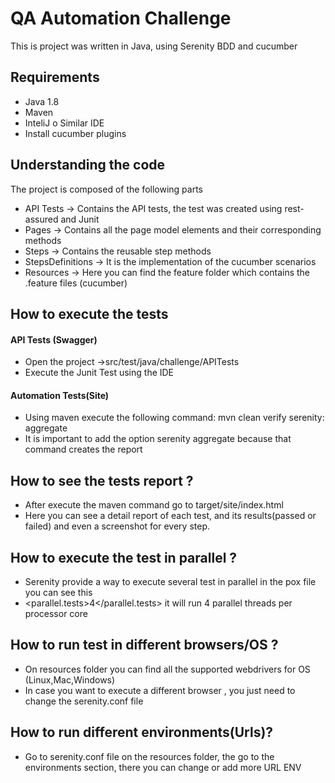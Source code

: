 
# QA Automation Challenge

This is project was written in Java, using Serenity BDD and cucumber

## Requirements
* Java 1.8
* Maven
* InteliJ o Similar IDE
* Install cucumber plugins




## Understanding the code

The project is composed of the following parts

* API Tests -> Contains the API tests, the test was created using rest-assured and Junit
* Pages -> Contains all the page model elements and their corresponding methods
* Steps -> Contains the reusable step methods
* StepsDefinitions -> It is the implementation of the cucumber scenarios
* Resources -> Here you can find the feature folder which contains the .feature files (cucumber)





## How to execute the tests

#### API Tests (Swagger)
* Open the project ->src/test/java/challenge/APITests
* Execute the Junit Test using the IDE

#### Automation Tests(Site)
* Using maven execute the following command: mvn clean verify serenity: aggregate
* It is important to add the option serenity aggregate because that command creates the report


## How to see the tests report ?
* After execute the maven command go to target/site/index.html
* Here you can see a detail report of each test, and its results(passed or failed) and even a screenshot for every step.

## How to execute the test in parallel ?

* Serenity provide a way to execute several test in parallel in the pox file you can see this
* <parallel.tests>4</parallel.tests> it will run 4 parallel threads per processor core

## How to run test in different browsers/OS ?

* On resources folder you can find all the supported webdrivers for OS (Linux,Mac,Windows)
* In case you want to execute a different browser , you just need to change the serenity.conf file

## How to run different environments(Urls)?

* Go to serenity.conf file on the resources folder, the go to the environments section, there you can change or add more URL ENV


